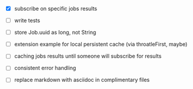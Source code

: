 
- [x] subscribe on specific jobs results
- [ ] write tests
- [ ] store Job.uuid as long, not String
- [ ] extension example for local persistent cache (via throatleFirst, maybe)
- [ ] caching jobs results until someone will subscribe for results
- [ ] consistent error handling
- [ ] replace markdown with asciidoc in complimentary files


